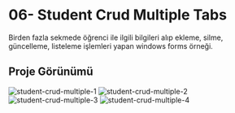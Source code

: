 # 06- Student Crud Multiple Tabs
Birden fazla sekmede öğrenci ile ilgili bilgileri alıp ekleme, silme, güncelleme, listeleme işlemleri yapan windows forms örneği.
    
## Proje Görünümü
![student-crud-multiple-1](https://user-images.githubusercontent.com/109849483/210151822-41d032ee-73a0-4457-80e1-0740d1577b1f.PNG)
![student-crud-multiple-2](https://user-images.githubusercontent.com/109849483/210151844-d15ced7b-f88d-45c3-b6b8-b7b4b6fa7830.PNG)
![student-crud-multiple-3](https://user-images.githubusercontent.com/109849483/210151850-59f47b7f-d4d3-4af2-ab0b-28d9e9144bfd.PNG)
![student-crud-multiple-4](https://user-images.githubusercontent.com/109849483/210151852-5a6a06f9-5812-4d51-8438-c1d81f4cb368.PNG)
